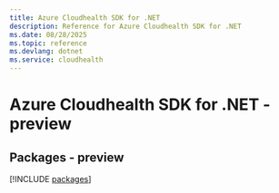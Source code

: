 ```yaml
---
title: Azure Cloudhealth SDK for .NET
description: Reference for Azure Cloudhealth SDK for .NET
ms.date: 08/28/2025
ms.topic: reference
ms.devlang: dotnet
ms.service: cloudhealth
---
```

# Azure Cloudhealth SDK for .NET - preview
## Packages - preview
[!INCLUDE [packages](cloudhealth-index.md)]